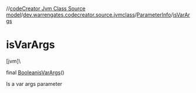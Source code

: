 //[codeCreator Jvm Class Source model](../../../index.md)/[dev.warrengates.codecreator.source.jvmclass](../index.md)/[ParameterInfo](index.md)/[isVarArgs](is-var-args.md)

# isVarArgs

[jvm]\

final [Boolean](https://docs.oracle.com/javase/8/docs/api/java/lang/Boolean.html)[isVarArgs](is-var-args.md)()

Is a var args parameter
